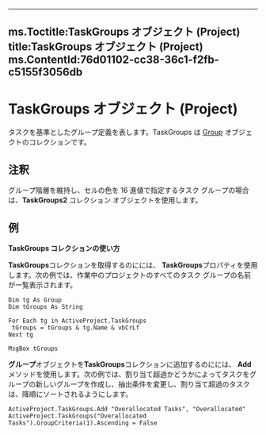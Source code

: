 

---
ms.Toctitle:TaskGroups オブジェクト (Project)
title:TaskGroups オブジェクト (Project)
ms.ContentId:76d01102-cc38-36c1-f2fb-c5155f3056db
---
# TaskGroups オブジェクト (Project)




タスクを基準としたグループ定義を表します。TaskGroups は [Group](e3756818-f051-1ae4-5402-0398e568ebfc.md) オブジェクトのコレクションです。

## 注釈
グループ階層を維持し、セルの色を 16 進値で指定するタスク グループの場合は、**TaskGroups2** コレクション オブジェクトを使用します。



## 例
**TaskGroups コレクションの使い方**



**TaskGroups**コレクションを取得するのにには、 **TaskGroups**プロパティを使用します。次の例では、作業中のプロジェクトのすべてのタスク グループの名前が一覧表示されます。

```vba
Dim tg As Group 
Dim tGroups As String 
 
For Each tg in ActiveProject.TaskGroups 
 tGroups = tGroups & tg.Name & vbCrLf 
Next tg 
 
MsgBox tGroups
```




**グループ**オブジェクトを**TaskGroups**コレクションに追加するのにには、 **Add**メソッドを使用します。次の例では、割り当て超過かどうかによってタスクをグループの新しいグループを作成し、抽出条件を変更し、割り当て超過のタスクは、降順にソートされるようにします。

```vba
ActiveProject.TaskGroups.Add "Overallocated Tasks", "Overallocated" 
ActiveProject.TaskGroups("Overallocated Tasks").GroupCriteria(1).Ascending = False
```





